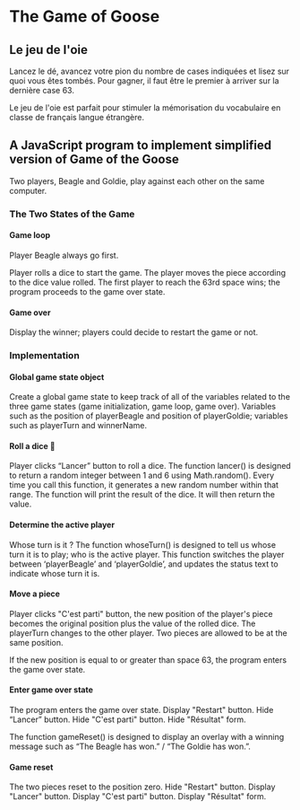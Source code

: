 # The Game of Goose 
## Le jeu de l'oie

Lancez le dé, avancez votre pion du nombre de cases indiquées et lisez sur quoi vous êtes tombés. Pour gagner, il faut être le premier à arriver sur la dernière case 63.

Le jeu de l'oie est parfait pour stimuler la mémorisation du vocabulaire en classe de français langue étrangère.

## A JavaScript program to implement simplified version of Game of the Goose

Two players, Beagle and Goldie, play against each other on the same computer.

### The Two States of the Game

#### Game loop
Player Beagle always go first. 

Player rolls a dice to start the game. The player moves the piece according to the dice value rolled. The first player to reach the 63rd space wins; the program proceeds to the game over state.

#### Game over
Display the winner; players could decide to restart the game or not.

### Implementation
#### Global game state object
Create a global game state to keep track of all of the variables related to the three game states (game initialization, game loop, game over). Variables such as the position of playerBeagle and position of playerGoldie; variables such as playerTurn and winnerName.

#### Roll a dice 🎲
Player clicks “Lancer” button to roll a dice. The function lancer() is designed to return a random integer between 1 and 6 using Math.random(). Every time you call this function, it generates a new random number within that range. The function will print the result of the dice. It will then return the value.

#### Determine the active player
Whose turn is it ? The function whoseTurn() is designed to tell us whose turn it is to play; who is the active player. This function switches the player between ‘playerBeagle’ and ‘playerGoldie’, and updates the status text to indicate whose turn it is.

#### Move a piece
Player clicks "C'est parti" button, the new position of the player's piece becomes the original position plus the value of the rolled dice. The playerTurn changes to the other player. Two pieces are allowed to be at the same position. 

If the new position is equal to or greater than space 63, the program enters the game over state.

#### Enter game over state
The program enters the game over state. Display "Restart" button. Hide “Lancer” button. Hide "C'est parti" button. Hide "Résultat" form. 

The function gameReset() is designed to display an overlay with a winning message such as “The Beagle has won.” / “The Goldie has won.”. 

#### Game reset
The two pieces reset to the position zero. Hide "Restart" button. Display "Lancer" button. Display "C'est parti" button. Display "Résultat" form.
